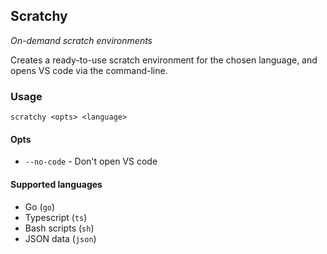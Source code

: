 ## Scratchy

_On-demand scratch environments_

Creates a ready-to-use scratch environment for the chosen language, and opens VS code via the command-line. 

### Usage
```
scratchy <opts> <language>
```

#### Opts
- `--no-code` - Don't open VS code

#### Supported languages
- Go (`go`)
- Typescript (`ts`)
- Bash scripts (`sh`)
- JSON data (`json`)
